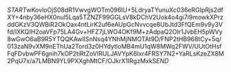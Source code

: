 $START$wKovloOjS08dR1VwvgWOTm096lU+5LdryaTYunuXc036eRGIpRjs2dfXY+4nby36eHX0nul5Lqa5TZNZF99GGLsV8kDChV2Uok4o4gi7i9mowkXPrzddGKzV3QWBiR2OkOax4ntLirK2uf6eAUpGcNvvcqe8UbJtd3FfQEm9v9y3Vfd/lXKQIH2oaVFp75LA4Gv+HFZ7jLWO4OKf9M+zAdpaQ2OIr1JvbEH5pWVy8wGwO6aB9R5YTQQKAwIlSnNsq4YNhMjNMOTAt9D/FNP2tHB968tCy+5q/013zaN9vXM9nEThUa2Tord3z0HYdytloMB4mU1qW8MWq2FWV/UUtOtHsfFqFDvbwPF6gnih7kOP2tiRtZoVIRULJAVYpK6Ixr4FRSY7N2+YaRLsKzeZX8M2PqU7x/a7LMBN9YL9PXXghMtCF/OJkrX1IRgzMxkS$END$